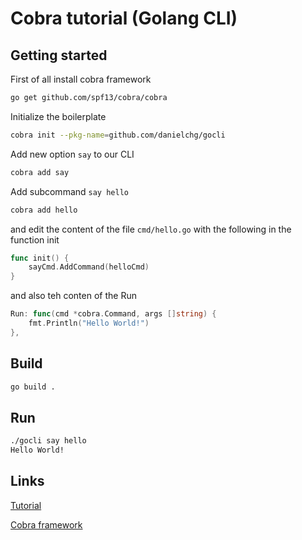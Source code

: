 # Cobra tutorial (Golang CLI)

## Getting started

First of all install cobra framework

```bash
go get github.com/spf13/cobra/cobra
```

Initialize the boilerplate

```bash
cobra init --pkg-name=github.com/danielchg/gocli
```

Add new option `say` to our CLI

```bash
cobra add say
```

Add subcommand `say hello`

```bash
cobra add hello
```

and edit the content of the file `cmd/hello.go` with the following in the function init

```go
func init() {
    sayCmd.AddCommand(helloCmd)
}
```

and also teh conten of the Run

```go
Run: func(cmd *cobra.Command, args []string) {
    fmt.Println("Hello World!")
},
```

## Build

```bash
go build .
```

## Run

```bash
./gocli say hello
Hello World!
```

## Links

[Tutorial](https://ordina-jworks.github.io/development/2018/10/20/make-your-own-cli-with-golang-and-cobra.html)

[Cobra framework](https://github.com/spf13/cobra)
